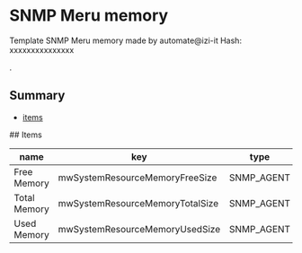 # SNMP Meru memory
Template SNMP Meru memory made by automate@izi-it
Hash: xxxxxxxxxxxxxxx

.
## Summary
* [items](#items)

<a name="items" />
## Items

| name | key | type |
| ------------- |------------- |------------- |
| Free Memory | mwSystemResourceMemoryFreeSize | SNMP_AGENT |
| Total Memory | mwSystemResourceMemoryTotalSize | SNMP_AGENT |
| Used Memory | mwSystemResourceMemoryUsedSize | SNMP_AGENT |

